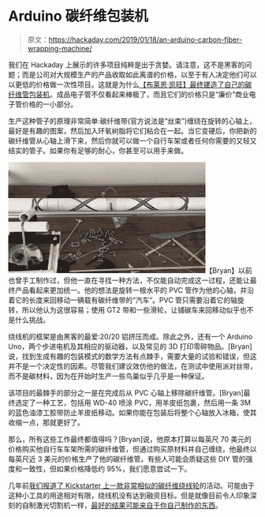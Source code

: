 # Arduino 碳纤维包装机

> 原文：<https://hackaday.com/2019/01/18/an-arduino-carbon-fiber-wrapping-machine/>

我们在 Hackaday 上展示的许多项目纯粹是出于贪婪。请注意，这不是黑客的问题；而是公司对大规模生产的产品收取如此离谱的价格，以至于有人决定他们可以以更低的价格做一次性项目。这就是为什么[【布莱恩·凯旺】最终建造了自己的碳纤维管包装机](https://bryanmkevan.bike/2018/12/16/carbon-framebuilding-das-faserwickelmaschine/)。成品电子管不仅看起来棒极了，而且它们的价格只是“廉价”商业电子管价格的一小部分。

生产这种管子的原理非常简单:碳纤维带(官方说法是“丝束”)缠绕在旋转的心轴上，最好是有趣的图案，然后加入环氧树脂将它们粘合在一起。当它变硬后，你把新的碳纤维管从心轴上滑下来，然后你就可以做一个自行车架或者任何你需要的又轻又结实的管子。如果你有足够的耐心，你甚至可以用手来做。

[![](img/21d09575ab29ed372e56783e047183bd.png)](https://hackaday.com/wp-content/uploads/2019/01/carbon_anim.gif)【Bryan】以前也曾手工制作过，但他一直在寻找一种方法，不仅能自动完成这一过程，还能让最终产品看起来更加统一。他的想法是旋转一根水平的 PVC 管作为他的心轴，并沿着它的长度来回移动一辆载有碳纤维带的“汽车”。PVC 管只需要沿着它的轴旋转，所以他认为这很容易；使用 GT2 带和一些滑轮，让铺碳车来回移动似乎也不是什么挑战。

绕线机的框架是由黑客的最爱:20/20 铝挤压而成。除此之外，还有一个 Arduino Uno，两个步进电机及其相应的驱动器，以及常见的 3D 打印零碎物品。[Bryan]说，找到生成有趣的包装模式的数学方法有点棘手，需要大量的试验和错误，但这并不是一个决定性的因素。尽管我们建议效仿他的做法，在测试中使用派对丝带，而不是碳材料，因为在开始时生产一些鸟巢似乎几乎是一种保证。

该项目的最棘手的部分之一是在完成后从 PVC 心轴上移除碳纤维管。[Bryan]最终选定了一种工艺，包括用 WD-40 喷涂 PVC，用羊皮纸包裹，然后用一条 3M 的蓝色油漆工胶带防止羊皮纸移动。如果你能在包装后将整个心轴放入冰箱，使其收缩一点，那就更好了。

那么，所有这些工作最终都值得吗？[Bryan]说，他原本打算以每英尺 70 美元的价格购买他自行车车架所需的碳纤维管，但通过购买原材料并自己缠绕，他最终以每英尺近 3 美元的价格生产了他的碳纤维管。有些人可能会质疑这些 DIY 管的强度和一致性，但如果价格降低约 95%，我们愿意尝试一下。

几年前[我们报道了 Kickstarter 上一款非常相似的碳纤维绕线轮](https://hackaday.com/2013/10/01/x-winder-carbon-fiber-wrapping/)的活动。可能由于这种小工具的用途相对有限，绕线机没有达到融资目标。但是就像目前令人印象深刻的自制激光切割机一样，[最好的结果可能来自于你自己制作的东西](https://hackaday.com/2018/11/20/scratch-building-a-supersized-laser-cutter/)。